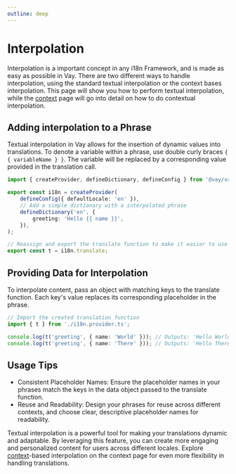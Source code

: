 ```yaml
---
outline: deep
---
```


<!-- @format -->

# Interpolation

Interpolation is a important concept in any i18n Framework, and is made as easy as possible in Vay. There are two different ways to handle interpolation, using the standard textual interpolation or the context bases interpolation. This page will show you how to perform textual interpolation, while the [context](./08.context.md) page will go into detail on how to do contextual interpolation.

## Adding interpolation to a Phrase

Textual interpolation in Vay allows for the insertion of dynamic values into translations. To denote a variable within a phrase, use double curly braces `{ { variableName } }`. The variable will be replaced by a corresponding value provided in the translation call.

```ts [src/i18n.provider.ts] {6-8}
import { createProvider, defineDictionary, defineConfig } from '@vay/vay';

export const i18n = createProvider(
    defineConfig({ defaultLocale: 'en' }),
    // Add a simple dictionary with a interpolated phrase
    defineDictionary('en', {
        greeting: 'Hello {{ name }}',
    }),
);

// Reassign and export the translate function to make it easier to use
export const t = i18n.translate;
```

## Providing Data for Interpolation

To interpolate content, pass an object with matching keys to the translate function. Each key's value replaces its corresponding placeholder in the phrase.

```ts [src/index.ts] {4-5}
// Import the created translation function
import { t } from './i18n.provider.ts';

console.log(t('greeting', { name: 'World' })); // Outputs: 'Hello World'
console.log(t('greeting', { name: 'There' })); // Outputs: 'Hello There'
```

## Usage Tips

-   Consistent Placeholder Names: Ensure the placeholder names in your phrases match the keys in the data object passed to the translate function.
-   Reuse and Readability: Design your phrases for reuse across different contexts, and choose clear, descriptive placeholder names for readability.

Textual interpolation is a powerful tool for making your translations dynamic and adaptable. By leveraging this feature, you can create more engaging and personalized content for users across different locales. Explore [context](./08.context.md)-based interpolation on the context page for even more flexibility in handling translations.
